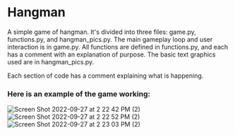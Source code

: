# Hangman
A simple game of hangman. It's divided into three files: game.py, functions.py, and hangman_pics.py. The main gameplay loop and user interaction is in game.py. All functions are defined in functions.py, and each has a comment
with an explanation of purpose. The basic text graphics used are in hangman_pics.py.

Each section of code has a comment explaining what is happening. 

### Here is an example of the game working:

![Screen Shot 2022-09-27 at 2 22 42 PM (2)](https://user-images.githubusercontent.com/76271011/192612046-f5fef280-d84b-4f41-9efc-06a153221469.png)
![Screen Shot 2022-09-27 at 2 22 52 PM (2)](https://user-images.githubusercontent.com/76271011/192612055-b187fc73-5bf5-4ee1-b832-c109c97cf67c.png)
![Screen Shot 2022-09-27 at 2 23 03 PM (2)](https://user-images.githubusercontent.com/76271011/192612035-166ddb17-e27c-48e9-9e1a-bbf35b81d7d3.png)


